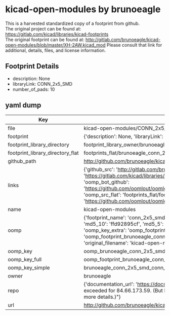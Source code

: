 # kicad-open-modules by brunoeagle  
This is a harvested standardized copy of a footprint from github.  
The original project can be found at:  
https://gitlab.com/kicad/libraries/kicad-footprints  
The original footprint can be found at:
http://gitlab.com/brunoeagle/kicad-open-modules/blob/master/XH-2AW.kicad_mod
Please consult that link for additional, details, files, and license information.  
## Footprint Details
* description: None  
* libraryLink: CONN_2x5_SMD  
* number_of_pads: 10  
## yaml dump  
| Key | Value |  
| --- | --- |  
| file | kicad-open-modules/CONN_2x5_SMD.kicad_mod |  
| footprint | {'description': None, 'libraryLink': 'CONN_2x5_SMD', 'number_of_pads': 10} |  
| footprint_library_directory | footprint_library_owner/brunoeagle_kicad-open-modules |  
| footprint_library_directory_flat | footprints_flat/brunoeagle_conn_2x5_smd_conn_2x5_smd/working |  
| github_path | http://github.com/brunoeagle/kicad-open-modules/blob/master/CONN_2x5_SMD.kicad_mod |  
| links | {'github_src': 'http://gitlab.com/brunoeagle/kicad-open-modules/blob/master/XH-2AW.kicad_mod', 'github_src_repo': 'https://gitlab.com/kicad/libraries/kicad-footprints', 'oomp_bot': 'footprints/brunoeagle_conn_2x5_smd_conn_2x5_smd/working', 'oomp_bot_github': 'https://github.com/oomlout/oomlout_oomp_footprint_bot/tree/main/footprints/brunoeagle_conn_2x5_smd_conn_2x5_smd/working', 'oomp_src_flat': 'footprints_flat/footprints_flat/brunoeagle_conn_2x5_smd_conn_2x5_smd/working', 'oomp_src_flat_github': 'https://github.com/oomlout/oomlout_oomp_footprint_src/tree/main/footprints_flat/brunoeagle_conn_2x5_smd_conn_2x5_smd/working'} |  
| name | kicad-open-modules |  
| oomp | {'footprint_name': 'conn_2x5_smd', 'library_name': 'conn_2x5_smd_kicad_mod', 'md5': 'ffd92895cf3bdcdd32679c3d7f52e7a1', 'md5_10': 'ffd92895cf', 'md5_5': 'ffd92', 'md5_6': 'ffd928', 'oomp_key': 'oomp_brunoeagle_conn_2x5_smd_conn_2x5_smd', 'oomp_key_extra': 'oomp_footprint_brunoeagle_conn_2x5_smd_conn_2x5_smd', 'oomp_key_full': 'oomp_footprint_brunoeagle_conn_2x5_smd_conn_2x5_smd_ffd928', 'oomp_key_simple': 'brunoeagle_conn_2x5_smd_conn_2x5_smd', 'original_filename': 'kicad-open-modules/CONN_2x5_SMD.kicad_mod', 'owner_name': 'brunoeagle'} |  
| oomp_key | oomp_brunoeagle_conn_2x5_smd_conn_2x5_smd |  
| oomp_key_full | oomp_footprint_brunoeagle_conn_2x5_smd_conn_2x5_smd |  
| oomp_key_simple | brunoeagle_conn_2x5_smd_conn_2x5_smd |  
| owner | brunoeagle |  
| repo | {'documentation_url': 'https://docs.github.com/rest/overview/resources-in-the-rest-api#rate-limiting', 'message': "API rate limit exceeded for 84.66.173.59. (But here's the good news: Authenticated requests get a higher rate limit. Check out the documentation for more details.)"} |  
| url | http://github.com/brunoeagle/kicad-open-modules |  

